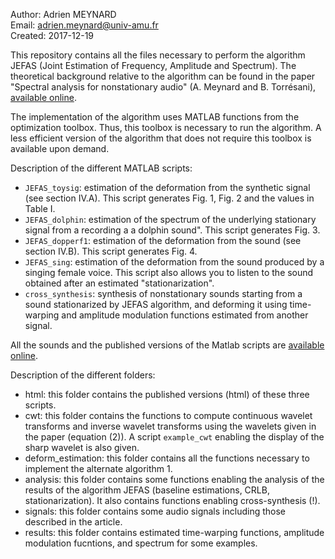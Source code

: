 Author: Adrien MEYNARD  
Email: adrien.meynard@univ-amu.fr  
Created: 2017-12-19

This repository contains all the files necessary to perform the algorithm JEFAS (Joint Estimation of Frequency, Amplitude and Spectrum). The theoretical background relative to the algorithm can be found in the paper "Spectral analysis for nonstationary audio" (A. Meynard and B. Torrésani), [available online](https://hal.archives-ouvertes.fr/hal-01670187).

The implementation of the algorithm uses MATLAB functions from the optimization toolbox. Thus, this toolbox is necessary to run the algorithm. A less efficient version of the algorithm that does not require this toolbox is available upon demand.

Description of the different MATLAB scripts:
- `JEFAS_toysig`: estimation of the deformation from the synthetic signal (see section IV.A). This script generates Fig. 1, Fig. 2 and the values in Table I.
- `JEFAS_dolphin`: estimation of the spectrum of the underlying stationary signal from a recording a a dolphin sound". This script generates Fig. 3.
- `JEFAS_dopperf1`: estimation of the deformation from the sound (see section IV.B). This script generates Fig. 4.
- `JEFAS_sing`: estimation of the deformation from the sound produced by a singing female voice. This script also allows you to listen to the sound obtained after an estimated "stationarization". 
- `cross_synthesis`: synthesis of nonstationary sounds starting from a sound stationarized by JEFAS algorithm, and deforming it using time-warping and amplitude modulation functions estimated from another signal.

All the sounds and the published versions of the Matlab scripts are [available online](http://meynard.perso.math.cnrs.fr/paperJEFAS/NonStationaryAudio.html).

Description of the different folders:
- html: this folder contains the published versions (html) of these three scripts.
- cwt: this folder contains the functions to compute continuous wavelet transforms and inverse wavelet transforms using the wavelets given in the paper (equation (2)). A script `example_cwt` enabling the display of the sharp wavelet is also given. 
- deform_estimation: this folder contains all the functions necessary to implement the alternate algorithm 1.
- analysis: this folder contains some functions enabling the analysis of the results of the algorithm JEFAS (baseline estimations, CRLB, stationarization). It also contains functions enabling cross-synthesis (!).
- signals: this folder contains some audio signals including those described in the article.
- results: this folder contains estimated time-warping functions, amplitude modulation fucntions, and spectrum for some examples.

